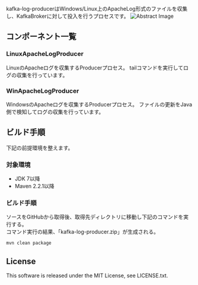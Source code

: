 kafka-log-producerはWindows/Linux上のApacheLog形式のファイルを収集し、KafkaBrokerに対して投入を行うプロセスです。
![Abstract Image](http://acromusashi.github.io/kafka-log-producer/images/Abstract.jpg)

## コンポーネント一覧
### LinuxApacheLogProducer
LinuxのApacheログを収集するProducerプロセス。 
tailコマンドを実行してログの収集を行っています。
### WinApacheLogProducer
WindowsのApacheログを収集するProducerプロセス。 
ファイルの更新をJava側で検知してログの収集を行っています。

## ビルド手順
下記の前提環境を整えます。
### 対象環境
* JDK 7以降  
* Maven 2.2.1以降  
### ビルド手順  
ソースをGitHubから取得後、取得先ディレクトリに移動し下記のコマンドを実行する。  
コマンド実行の結果、「kafka-log-producer.zip」が生成される。  
```
mvn clean package  
```


## License
This software is released under the MIT License, see LICENSE.txt.

